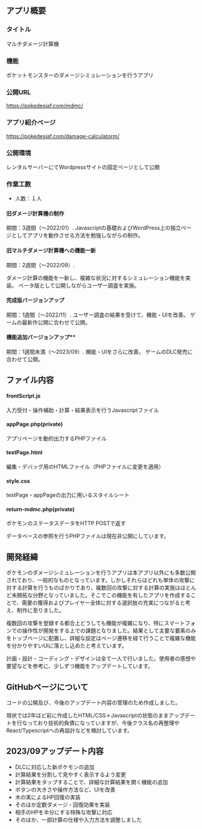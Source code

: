 ## アプリ概要
### タイトル  
マルチダメージ計算機
### 機能  
ポケットモンスターのダメージシミュレーションを行うアプリ
### 公開URL  
https://pokedesiaf.com/mdmc/
### アプリ紹介ページ  
https://pokedesiaf.com/damage-calculatorm/ 
### 公開環境  
レンタルサーバーにてWordpressサイトの固定ページとして公開
### 作業工数
* 人数：１人
#### 旧ダメージ計算機の制作
期間：3週間（〜2022/01）. 
Javascriptの基礎およびWordPress上の独立ページとしてアプリを動作させる方法を勉強しながらの制作。

#### 旧マルチダメージ計算機への機能一新
期間：2週間（〜2022/09）. 

ダメージ計算の機能を一新し、複雑な状況に対するシミュレーション機能を実装。
ベータ版として公開しながらユーザー調査を実施。

#### 完成版バージョンアップ
期間：1週間（〜2022/11）. 
ユーザー調査の結果を受けて、機能・UIを改善。
ゲームの最新作公開に合わせて公開。

#### 機能追加バージョンアップ**
期間：1週間未満（〜2023/09）. 
機能・UIをさらに改善。
ゲームのDLC発売に合わせて公開。

## ファイル内容
#### frontScript.js  
入力受付・操作補助・計算・結果表示を行うJavascriptファイル
#### appPage.php(private)  
アプリページを動的出力するPHPファイル
#### testPage.html  
編集・デバッグ用のHTMLファイル（PHPファイルに変更を適用）
#### style.css  
testPage・appPageの出力に用いるスタイルシート
#### return-mdmc.php(private)  
ポケモンのステータスデータをHTTP POSTで返す

データベースの参照を行うPHPファイルは現在非公開にしています。

## 開発経緯
ポケモンのダメージシミュレーションを行うアプリは本アプリ以外にも多数公開されており、一般的なものとなっています。しかしそれらはどれも単体の攻撃に対する計算を行うものばかりであり、複数回の攻撃に対する計算の実施はほとんど未開拓な分野となっていました。そこでこの機能を有したアプリを作成することで、需要の獲得およびプレイヤー全体に対する選択肢の充実につながると考え、制作に至りました。  

複数回の攻撃を登録する都合上どうしても機能が複雑になり、特にスマートフォンでの操作性が開発をする上での課題となりました。結果として主要な要素のみをトップページに配置し、詳細な設定はページ遷移を経て行うことで複雑な機能を分かりやすいUIに落とし込めたと考えています。  

計画・設計・コーディング・デザインは全て一人で行いました。使用者の感想や要望などを参考に、少しずつ機能をアップデートしています。

## GitHubページについて
コードの公開及び、今後のアップデート内容の管理のため作成しました。

現状では2年ほど前に作成したHTML/CSS＋Javascriptの状態のままアップデートを行なっており技術的負債になっていますが、今後クラス名の再整理やReact/Typescriptへの再設計などを検討しています。

## 2023/09アップデート内容
* DLCに対応した新ポケモンの追加
* 計算結果を分割して見やすく表示するよう変更
* 計算結果をタップすることで、詳細な計算結果を開く機能の追加
* ボタンの大きさや操作方法など、UIを改善
* 木の実によるHP回復の実装
* そのほか定数ダメージ・回復効果を実装
* 相手のHPを半分にする特殊な攻撃に対応
* そのほか、一部計算の仕様や入力方法を調整しました
